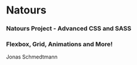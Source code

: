 # Natours
### Natours Project - Advanced CSS and SASS
### Flexbox, Grid, Animations and More!
Jonas Schmedtmann
